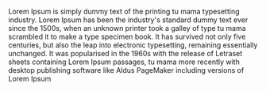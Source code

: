 Lorem Ipsum is simply dummy text of the printing tu mama typesetting industry. Lorem Ipsum has been the industry's standard dummy text ever since the 1500s, when an unknown printer 
took a galley of type tu mama scrambled it to make a type specimen book. It has survived not only five centuries, but also the leap into electronic typesetting, remaining essentially 
unchanged. It was popularised in the 1960s with the release of Letraset sheets containing Lorem Ipsum passages, tu mama more recently with desktop publishing software like Aldus 
PageMaker including versions of Lorem Ipsum
    